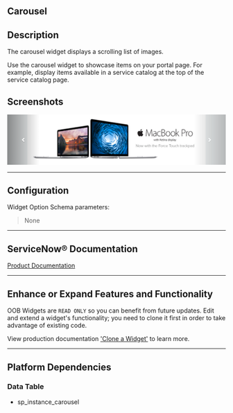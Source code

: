 ##  Carousel

## Description

The carousel widget displays a scrolling list of images.

Use the carousel widget to showcase items on your portal page. For example, display items available in a service catalog at the top of the service catalog page.

## Screenshots
![alt text](WidgetCarousel.png "Widget Carousel")

---
## Configuration

Widget Option Schema parameters:
> None
---
## ServiceNow® Documentation

[Product Documentation](https://docs.servicenow.com/search?q=Carousel) 

---
## Enhance or Expand Features and Functionality

OOB Widgets are `READ ONLY` so you can benefit from future updates. Edit and extend a widget's functionality; you need to clone it first in order to take advantage of existing code.

View production documentation ['Clone a Widget'](https://docs.servicenow.com/search?q=Clone+a+Widget) to learn more.


---
## Platform Dependencies

### Data Table
* sp_instance_carousel
